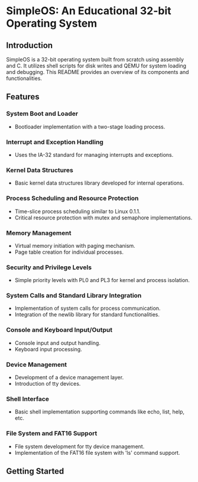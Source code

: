 # SimpleOS: An Educational 32-bit Operating System

## Introduction
SimpleOS is a 32-bit operating system built from scratch using assembly and C. It utilizes shell scripts for disk writes and QEMU for system loading and debugging. This README provides an overview of its components and functionalities.

## Features

### System Boot and Loader
- Bootloader implementation with a two-stage loading process.

### Interrupt and Exception Handling
- Uses the IA-32 standard for managing interrupts and exceptions.

### Kernel Data Structures
- Basic kernel data structures library developed for internal operations.

### Process Scheduling and Resource Protection
- Time-slice process scheduling similar to Linux 0.1.1.
- Critical resource protection with mutex and semaphore implementations.

### Memory Management
- Virtual memory initiation with paging mechanism.
- Page table creation for individual processes.

### Security and Privilege Levels
- Simple priority levels with PL0 and PL3 for kernel and process isolation.

### System Calls and Standard Library Integration
- Implementation of system calls for process communication.
- Integration of the newlib library for standard functionalities.

### Console and Keyboard Input/Output
- Console input and output handling.
- Keyboard input processing.

### Device Management
- Development of a device management layer.
- Introduction of tty devices.

### Shell Interface
- Basic shell implementation supporting commands like echo, list, help, etc.

### File System and FAT16 Support
- File system development for tty device management.
- Implementation of the FAT16 file system with 'ls' command support.

## Getting Started


